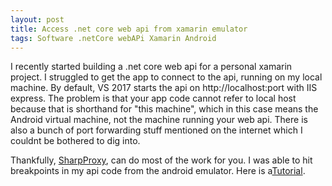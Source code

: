 ```yaml
---
layout: post
title: Access .net core web api from xamarin emulator
tags: Software .netCore webAPi Xamarin Android
---
```

I recently started building a .net core web api for a personal xamarin project. I struggled to get the app to connect to the api, running on my local machine. By default, VS 2017 starts the api on http://localhost:port with IIS express. The problem is that your app code cannot refer to local host because that is shorthand for "this machine", which in this case means the Android virtual machine, not the machine running your web api. There is also a bunch of port forwarding stuff mentioned on the internet which I couldnt be bothered to dig into.

Thankfully, [SharpProxy](https://github.com/jocull/SharpProxy), can do most of the work for you. I was able to hit breakpoints in my api code from the android emulator. Here is a[Tutorial](https://www.barelycompetent.co.za/debugging-your-rest-service-from-your-emulator-device-using-sharpproxy/).

